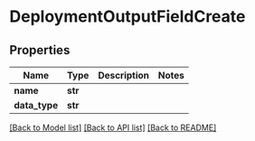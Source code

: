 # DeploymentOutputFieldCreate

## Properties
Name | Type | Description | Notes
------------ | ------------- | ------------- | -------------
**name** | **str** |  | 
**data_type** | **str** |  | 

[[Back to Model list]](../README.md#documentation-for-models) [[Back to API list]](../README.md#documentation-for-api-endpoints) [[Back to README]](../README.md)



